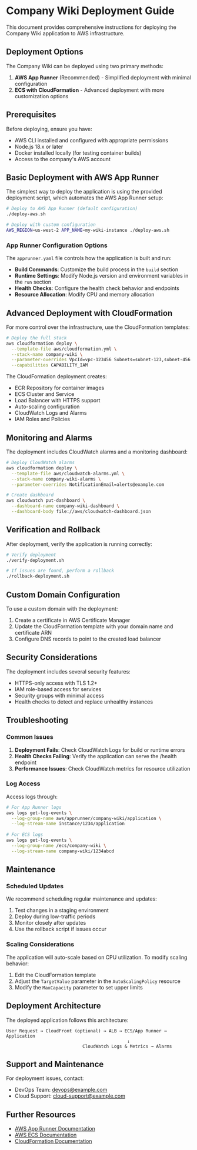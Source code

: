 # Company Wiki Deployment Guide

This document provides comprehensive instructions for deploying the Company Wiki application to AWS infrastructure.

## Deployment Options

The Company Wiki can be deployed using two primary methods:

1. **AWS App Runner** (Recommended) - Simplified deployment with minimal configuration
2. **ECS with CloudFormation** - Advanced deployment with more customization options

## Prerequisites

Before deploying, ensure you have:

- AWS CLI installed and configured with appropriate permissions
- Node.js 18.x or later
- Docker installed locally (for testing container builds)
- Access to the company's AWS account

## Basic Deployment with AWS App Runner

The simplest way to deploy the application is using the provided deployment script, which automates the AWS App Runner setup:

```bash
# Deploy to AWS App Runner (default configuration)
./deploy-aws.sh

# Deploy with custom configuration
AWS_REGION=us-west-2 APP_NAME=my-wiki-instance ./deploy-aws.sh
```

### App Runner Configuration Options

The `apprunner.yaml` file controls how the application is built and run:

- **Build Commands**: Customize the build process in the `build` section
- **Runtime Settings**: Modify Node.js version and environment variables in the `run` section
- **Health Checks**: Configure the health check behavior and endpoints
- **Resource Allocation**: Modify CPU and memory allocation

## Advanced Deployment with CloudFormation

For more control over the infrastructure, use the CloudFormation templates:

```bash
# Deploy the full stack
aws cloudformation deploy \
  --template-file aws/cloudformation.yml \
  --stack-name company-wiki \
  --parameter-overrides VpcId=vpc-123456 Subnets=subnet-123,subnet-456 \
  --capabilities CAPABILITY_IAM
```

The CloudFormation deployment creates:
- ECR Repository for container images
- ECS Cluster and Service
- Load Balancer with HTTPS support
- Auto-scaling configuration
- CloudWatch Logs and Alarms
- IAM Roles and Policies

## Monitoring and Alarms

The deployment includes CloudWatch alarms and a monitoring dashboard:

```bash
# Deploy CloudWatch alarms
aws cloudformation deploy \
  --template-file aws/cloudwatch-alarms.yml \
  --stack-name company-wiki-alarms \
  --parameter-overrides NotificationEmail=alerts@example.com

# Create dashboard
aws cloudwatch put-dashboard \
  --dashboard-name company-wiki-dashboard \
  --dashboard-body file://aws/cloudwatch-dashboard.json
```

## Verification and Rollback

After deployment, verify the application is running correctly:

```bash
# Verify deployment
./verify-deployment.sh

# If issues are found, perform a rollback
./rollback-deployment.sh
```

## Custom Domain Configuration

To use a custom domain with the deployment:

1. Create a certificate in AWS Certificate Manager
2. Update the CloudFormation template with your domain name and certificate ARN
3. Configure DNS records to point to the created load balancer

## Security Considerations

The deployment includes several security features:

- HTTPS-only access with TLS 1.2+
- IAM role-based access for services
- Security groups with minimal access
- Health checks to detect and replace unhealthy instances

## Troubleshooting

### Common Issues

1. **Deployment Fails**: Check CloudWatch Logs for build or runtime errors
2. **Health Checks Failing**: Verify the application can serve the /health endpoint
3. **Performance Issues**: Check CloudWatch metrics for resource utilization

### Log Access

Access logs through:

```bash
# For App Runner logs
aws logs get-log-events \
  --log-group-name aws/apprunner/company-wiki/application \
  --log-stream-name instance/1234/application
  
# For ECS logs
aws logs get-log-events \
  --log-group-name /ecs/company-wiki \
  --log-stream-name company-wiki/1234abcd
```

## Maintenance

### Scheduled Updates

We recommend scheduling regular maintenance and updates:

1. Test changes in a staging environment
2. Deploy during low-traffic periods
3. Monitor closely after updates
4. Use the rollback script if issues occur

### Scaling Considerations

The application will auto-scale based on CPU utilization. To modify scaling behavior:

1. Edit the CloudFormation template
2. Adjust the `TargetValue` parameter in the `AutoScalingPolicy` resource
3. Modify the `MaxCapacity` parameter to set upper limits

## Deployment Architecture

The deployed application follows this architecture:

```
User Request → CloudFront (optional) → ALB → ECS/App Runner → Application
                                              ↓
                             CloudWatch Logs & Metrics → Alarms
```

## Support and Maintenance

For deployment issues, contact:
- DevOps Team: devops@example.com
- Cloud Support: cloud-support@example.com

## Further Resources

- [AWS App Runner Documentation](https://docs.aws.amazon.com/apprunner/)
- [AWS ECS Documentation](https://docs.aws.amazon.com/ecs/)
- [CloudFormation Documentation](https://docs.aws.amazon.com/cloudformation/)
